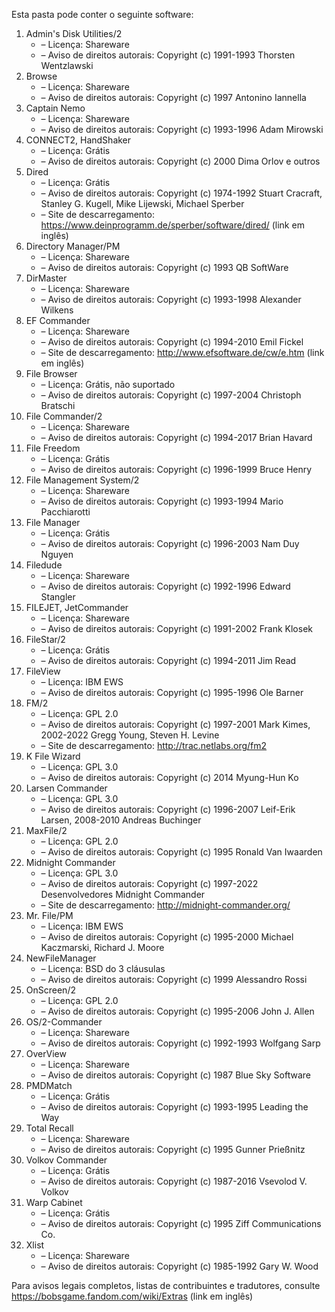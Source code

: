 ﻿Esta pasta pode conter o seguinte software:

1. Admin's Disk Utilities/2
   - – Licença: Shareware
   - – Aviso de direitos autorais: Copyright (c) 1991-1993 Thorsten Wentzlawski
2. Browse
   - – Licença: Shareware
   - – Aviso de direitos autorais: Copyright (c) 1997 Antonino Iannella
3. Captain Nemo
   - – Licença: Shareware
   - – Aviso de direitos autorais: Copyright (c) 1993-1996 Adam Mirowski
4. CONNECT2, HandShaker
   - – Licença: Grátis
   - – Aviso de direitos autorais: Copyright (c) 2000 Dima Orlov e outros
5. Dired
   - – Licença: Grátis
   - – Aviso de direitos autorais: Copyright (c) 1974-1992 Stuart Cracraft, Stanley G. Kugell, Mike Lijewski, Michael Sperber
   - – Site de descarregamento: https://www.deinprogramm.de/sperber/software/dired/ (link em inglês)
6. Directory Manager/PM
   - – Licença: Shareware
   - – Aviso de direitos autorais: Copyright (c) 1993 QB SoftWare
7. DirMaster
   - – Licença: Shareware
   - – Aviso de direitos autorais: Copyright (c) 1993-1998 Alexander Wilkens
8. EF Commander
   - – Licença: Shareware
   - – Aviso de direitos autorais: Copyright (c) 1994-2010 Emil Fickel
   - – Site de descarregamento: http://www.efsoftware.de/cw/e.htm (link em inglês)
9. File Browser
   - – Licença: Grátis, não suportado
   - – Aviso de direitos autorais: Copyright (c) 1997-2004 Christoph Bratschi
10. File Commander/2
    - – Licença: Shareware
    - – Aviso de direitos autorais: Copyright (c) 1994-2017 Brian Havard
11. File Freedom
    - – Licença: Grátis
    - – Aviso de direitos autorais: Copyright (c) 1996-1999 Bruce Henry
12. File Management System/2
    - – Licença: Shareware
    - – Aviso de direitos autorais: Copyright (c) 1993-1994 Mario Pacchiarotti
13. File Manager
    - – Licença: Grátis
    - – Aviso de direitos autorais: Copyright (c) 1996-2003 Nam Duy Nguyen
14. Filedude
    - – Licença: Shareware
    - – Aviso de direitos autorais: Copyright (c) 1992-1996 Edward Stangler
15. FILEJET, JetCommander
    - – Licença: Shareware
    - – Aviso de direitos autorais: Copyright (c) 1991-2002 Frank Klosek
16. FileStar/2
    - – Licença: Grátis
    - – Aviso de direitos autorais: Copyright (c) 1994-2011 Jim Read
17. FileView
    - – Licença: IBM EWS
    - – Aviso de direitos autorais: Copyright (c) 1995-1996 Ole Barner
18. FM/2
    - – Licença: GPL 2.0
    - – Aviso de direitos autorais: Copyright (c) 1997-2001 Mark Kimes, 2002-2022 Gregg Young, Steven H. Levine
    - – Site de descarregamento: http://trac.netlabs.org/fm2
19. K File Wizard
    - – Licença: GPL 3.0
    - – Aviso de direitos autorais: Copyright (c) 2014 Myung-Hun Ko
20. Larsen Commander
    - – Licença: GPL 3.0
    - – Aviso de direitos autorais: Copyright (c) 1996-2007 Leif-Erik Larsen, 2008-2010 Andreas Buchinger
21. MaxFile/2
    - – Licença: GPL 2.0
    - – Aviso de direitos autorais: Copyright (c) 1995 Ronald Van Iwaarden
22. Midnight Commander
    - – Licença: GPL 3.0
    - – Aviso de direitos autorais: Copyright (c) 1997-2022 Desenvolvedores Midnight Commander
    - – Site de descarregamento: http://midnight-commander.org/
23. Mr. File/PM
    - – Licença: IBM EWS
    - – Aviso de direitos autorais: Copyright (c) 1995-2000 Michael Kaczmarski, Richard J. Moore
24. NewFileManager
    - – Licença: BSD do 3 cláusulas
    - – Aviso de direitos autorais: Copyright (c) 1999 Alessandro Rossi
25. OnScreen/2
    - – Licença: GPL 2.0
    - – Aviso de direitos autorais: Copyright (c) 1995-2006 John J. Allen
26. OS/2-Commander
    - – Licença: Shareware
    - – Aviso de direitos autorais: Copyright (c) 1992-1993 Wolfgang Sarp
27. OverView
    - – Licença: Shareware
    - – Aviso de direitos autorais: Copyright (c) 1987 Blue Sky Software
28. PMDMatch
    - – Licença: Grátis
    - – Aviso de direitos autorais: Copyright (c) 1993-1995 Leading the Way
29. Total Recall
    - – Licença: Shareware
    - – Aviso de direitos autorais: Copyright (c) 1995 Gunner Prießnitz
30. Volkov Commander
    - – Licença: Grátis
    - – Aviso de direitos autorais: Copyright (c) 1987-2016 Vsevolod V. Volkov
31. Warp Cabinet
    - – Licença: Grátis
    - – Aviso de direitos autorais: Copyright (c) 1995 Ziff Communications Co.
32. Xlist
    - – Licença: Shareware
    - – Aviso de direitos autorais: Copyright (c) 1985-1992 Gary W. Wood

Para avisos legais completos, listas de contribuintes e tradutores, consulte https://bobsgame.fandom.com/wiki/Extras (link em inglês)
